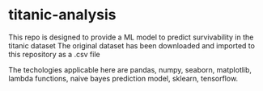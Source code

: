 # titanic-analysis

This repo is designed to provide a ML model to predict survivability in the titanic dataset
The original dataset has been downloaded and imported to this repository as a .csv file

The techologies applicable here are pandas, numpy, seaborn, matplotlib, lambda functions, naive bayes prediction model, sklearn, tensorflow.

